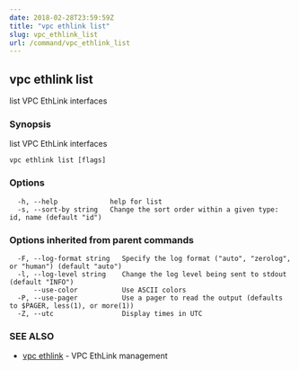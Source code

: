```yaml
---
date: 2018-02-28T23:59:59Z
title: "vpc ethlink list"
slug: vpc_ethlink_list
url: /command/vpc_ethlink_list
---
```

## vpc ethlink list

list VPC EthLink interfaces

### Synopsis


list VPC EthLink interfaces

```
vpc ethlink list [flags]
```

### Options

```
  -h, --help             help for list
  -s, --sort-by string   Change the sort order within a given type: id, name (default "id")
```

### Options inherited from parent commands

```
  -F, --log-format string   Specify the log format ("auto", "zerolog", or "human") (default "auto")
  -l, --log-level string    Change the log level being sent to stdout (default "INFO")
      --use-color           Use ASCII colors
  -P, --use-pager           Use a pager to read the output (defaults to $PAGER, less(1), or more(1))
  -Z, --utc                 Display times in UTC
```

### SEE ALSO
* [vpc ethlink](/command/vpc_ethlink)	 - VPC EthLink management

